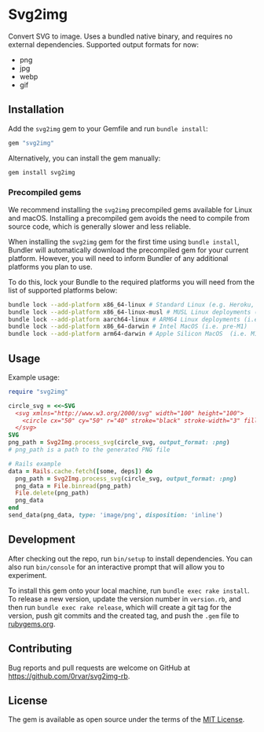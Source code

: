 # Svg2img

Convert SVG to image. Uses a bundled native binary, and requires no external dependencies.
Supported output formats for now:

- png
- jpg
- webp
- gif

## Installation

Add the `svg2img` gem to your Gemfile and run `bundle install`:

```ruby
gem "svg2img"
```

Alternatively, you can install the gem manually:

```sh
gem install svg2img
```

### Precompiled gems

We recommend installing the `svg2img` precompiled gems available for Linux and macOS. Installing a precompiled gem avoids the need to compile from source code, which is generally slower and less reliable.

When installing the `svg2img` gem for the first time using `bundle install`, Bundler will automatically download the precompiled gem for your current platform. However, you will need to inform Bundler of any additional platforms you plan to use.

To do this, lock your Bundle to the required platforms you will need from the list of supported platforms below:

```sh
bundle lock --add-platform x86_64-linux # Standard Linux (e.g. Heroku, GitHub Actions, etc.)
bundle lock --add-platform x86_64-linux-musl # MUSL Linux deployments (i.e. Alpine Linux)
bundle lock --add-platform aarch64-linux # ARM64 Linux deployments (i.e. AWS Graviton2)
bundle lock --add-platform x86_64-darwin # Intel MacOS (i.e. pre-M1)
bundle lock --add-platform arm64-darwin # Apple Silicon MacOS  (i.e. M1)
```

## Usage

Example usage:

```ruby
require "svg2img"

circle_svg = <<~SVG
  <svg xmlns="http://www.w3.org/2000/svg" width="100" height="100">
    <circle cx="50" cy="50" r="40" stroke="black" stroke-width="3" fill="red" />
  </svg>
SVG
png_path = Svg2Img.process_svg(circle_svg, output_format: :png)
# png_path is a path to the generated PNG file

# Rails example
data = Rails.cache.fetch([some, deps]) do
  png_path = Svg2Img.process_svg(circle_svg, output_format: :png)
  png_data = File.binread(png_path)
  File.delete(png_path)
  png_data
end
send_data(png_data, type: 'image/png', disposition: 'inline')
```

## Development

After checking out the repo, run `bin/setup` to install dependencies. You can also run `bin/console` for an interactive prompt that will allow you to experiment.

To install this gem onto your local machine, run `bundle exec rake install`. To release a new version, update the version number in `version.rb`, and then run `bundle exec rake release`, which will create a git tag for the version, push git commits and the created tag, and push the `.gem` file to [rubygems.org](https://rubygems.org).

## Contributing

Bug reports and pull requests are welcome on GitHub at https://github.com/0rvar/svg2img-rb.

## License

The gem is available as open source under the terms of the [MIT License](https://opensource.org/licenses/MIT).
